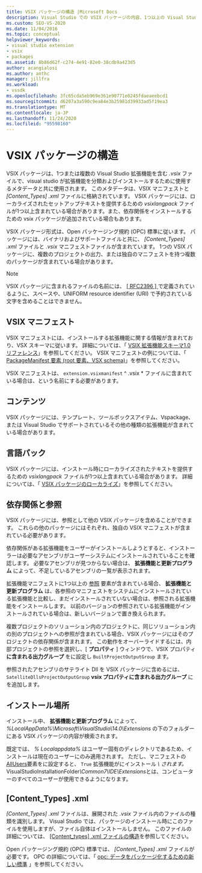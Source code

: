 ```yaml
---
title: VSIX パッケージの構造 |Microsoft Docs
description: Visual Studio での VSIX パッケージの内容、1つ以上の Visual Studio 拡張機能とメタデータマニフェストファイルを含むファイルについて説明します。
ms.custom: SEO-VS-2020
ms.date: 11/04/2016
ms.topic: conceptual
helpviewer_keywords:
- visual studio extension
- vsix
- packages
ms.assetid: 8b86d62f-c274-4e91-82e0-38cdb9a423d5
author: acangialosi
ms.author: anthc
manager: jillfra
ms.workload:
- vssdk
ms.openlocfilehash: 3fc65cda5eb969e361e90771e0245fdaeaeebcd1
ms.sourcegitcommit: d6207a3a590c9ea84e3b25981d39933ad5f19ea3
ms.translationtype: MT
ms.contentlocale: ja-JP
ms.lasthandoff: 11/24/2020
ms.locfileid: "95598160"
---
```

# <a name="anatomy-of-a-vsix-package"></a>VSIX パッケージの構造
VSIX パッケージは、1つまたは複数の Visual Studio 拡張機能を含む *.vsix* ファイルで、visual studio が拡張機能を分類およびインストールするために使用するメタデータと共に使用されます。 このメタデータは、VSIX マニフェストと *[Content_Types] .xml* ファイルに格納されています。 VSIX パッケージには、ローカライズされたセットアップテキストを提供するための *vsixlangpack* ファイルが1つ以上含まれている場合があります。また、依存関係をインストールするための vsix パッケージが追加されている場合もあります。

 VSIX パッケージ形式は、Open パッケージング規約 (OPC) 標準に従います。 パッケージには、バイナリおよびサポートファイルと共に、 *[Content_Types] .xml* ファイルと *.vsix* マニフェストファイルが含まれています。 1つの VSIX パッケージに、複数のプロジェクトの出力、または独自のマニフェストを持つ複数のパッケージが含まれている場合があります。

> [!NOTE]
> VSIX パッケージに含まれるファイルの名前には、 [ \[ RFC2396 \] ](https://www.rfc-editor.org/rfc/rfc2396.txt)で定義されているように、スペースや、UNIFORM resource identifier (URI) で予約されている文字を含めることはできません。

## <a name="the-vsix-manifest"></a>VSIX マニフェスト
 VSIX マニフェストには、インストールする拡張機能に関する情報が含まれており、VSX スキーマに従います。 詳細については、「 [VSIX 拡張機能スキーマ1.0 リファレンス](/previous-versions/dd393700(v=vs.110))」を参照してください。 VSIX マニフェストの例については、「 [PackageManifest 要素 (root 要素、VSX schema)](/previous-versions/dd393754(v=vs.110))」を参照してください。

 VSIX マニフェストは、 `extension.vsixmanifest` ^ .vsix * ファイルに含まれている場合は、という名前にする必要があります。

## <a name="the-content"></a>コンテンツ
 VSIX パッケージには、テンプレート、ツールボックスアイテム、Vspackage、または Visual Studio でサポートされているその他の種類の拡張機能が含まれている場合があります。

## <a name="language-packs"></a>言語パック
 VSIX パッケージには、インストール時にローカライズされたテキストを提供するための *vsixlangpack* ファイルが1つ以上含まれている場合があります。 詳細については、「 [VSIX パッケージのローカライズ](../extensibility/localizing-vsix-packages.md)」を参照してください。

## <a name="dependencies-and-references"></a>依存関係と参照
 VSIX パッケージには、参照として他の VSIX パッケージを含めることができます。 これらの他のパッケージにはそれぞれ、独自の VSIX マニフェストが含まれている必要があります。

 依存関係がある拡張機能をユーザーがインストールしようとすると、インストーラーは必要なアセンブリがユーザーシステムにインストールされていることを確認します。 必要なアセンブリが見つからない場合は、 **拡張機能と更新プログラム** によって、不足しているアセンブリの一覧が表示されます。

 拡張機能マニフェストに1つ以上の [参照](/previous-versions/visualstudio/visual-studio-2010/dd393687(v=vs.100)) 要素が含まれている場合、 **拡張機能と更新プログラム** は、各参照のマニフェストをシステムにインストールされている拡張機能と比較し、まだインストールされていない場合は、参照される拡張機能をインストールします。 以前のバージョンの参照されている拡張機能がインストールされている場合は、新しいバージョンで置き換えられます。

 複数プロジェクトのソリューション内のプロジェクトに、同じソリューション内の別のプロジェクトへの参照が含まれている場合、VSIX パッケージにはそのプロジェクトの依存関係が含まれます。 この動作をオーバーライドするには、内部プロジェクトの参照を選択し、[ **プロパティ** ] ウィンドウで、VSIX プロパティ **に含まれる出力グループ** をに設定し `BuiltProjectOutputGroup` ます。

 参照されたアセンブリのサテライト Dll を VSIX パッケージに含めるには、 `SatelliteDllsProjectOutputGroup` **vsix プロパティに含まれる出力グループ** にを追加します。

## <a name="installation-location"></a>インストール場所
 インストール中、 **拡張機能と更新プログラム** によって、 *%LocalAppData%\Microsoft\VisualStudio\14.0\Extensions* の下のフォルダーにある VSIX パッケージの内容が検索されます。

 既定では、 *% Localappdata%* はユーザー固有のディレクトリであるため、インストールは現在のユーザーにのみ適用されます。 ただし、マニフェストの[AllUsers](/previous-versions/ee191547(v=vs.110))要素をに設定すると、 `True` 拡張機能がにインストール<em> \\ されます。</em>VisualStudioInstallationFolder<em>\Common7\IDE\Extensions</em>とは、コンピューターのすべてのユーザーが使用できるようになります。

## <a name="content_typesxml"></a>[Content_Types] .xml
 *[Content_Types] .xml* ファイルは、展開された *.vsix* ファイル内のファイルの種類を識別します。 Visual Studio では、パッケージのインストール時にこのファイルを使用しますが、ファイル自体はインストールしません。 このファイルの詳細については、 [[Content_types] .xml ファイルの構造](the-structure-of-the-content-types-dot-xml-file.md)を参照してください。

 Open パッケージング規約 (OPC) 標準では、 *[Content_Types] .xml* ファイルが必要です。 OPC の詳細については、「 [opc: データをパッケージ化するための新しい標準](/archive/blogs/msdnmagazine/opc-a-new-standard-for-packaging-your-data) 」を参照してください。